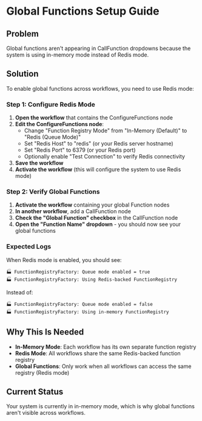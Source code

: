 # Global Functions Setup Guide

## Problem
Global functions aren't appearing in CallFunction dropdowns because the system is using in-memory mode instead of Redis mode.

## Solution
To enable global functions across workflows, you need to use Redis mode:

### Step 1: Configure Redis Mode
1. **Open the workflow** that contains the ConfigureFunctions node
2. **Edit the ConfigureFunctions node**:
   - Change "Function Registry Mode" from "In-Memory (Default)" to "Redis (Queue Mode)"
   - Set "Redis Host" to "redis" (or your Redis server hostname)
   - Set "Redis Port" to 6379 (or your Redis port)
   - Optionally enable "Test Connection" to verify Redis connectivity
3. **Save the workflow**
4. **Activate the workflow** (this will configure the system to use Redis mode)

### Step 2: Verify Global Functions
1. **Activate the workflow** containing your global Function nodes
2. **In another workflow**, add a CallFunction node
3. **Check the "Global Function" checkbox** in the CallFunction node
4. **Open the "Function Name" dropdown** - you should now see your global functions

### Expected Logs
When Redis mode is enabled, you should see:
```
🏭 FunctionRegistryFactory: Queue mode enabled = true
🏭 FunctionRegistryFactory: Using Redis-backed FunctionRegistry
```

Instead of:
```
🏭 FunctionRegistryFactory: Queue mode enabled = false
🏭 FunctionRegistryFactory: Using in-memory FunctionRegistry
```

## Why This Is Needed
- **In-Memory Mode**: Each workflow has its own separate function registry
- **Redis Mode**: All workflows share the same Redis-backed function registry
- **Global Functions**: Only work when all workflows can access the same registry (Redis mode)

## Current Status
Your system is currently in in-memory mode, which is why global functions aren't visible across workflows.